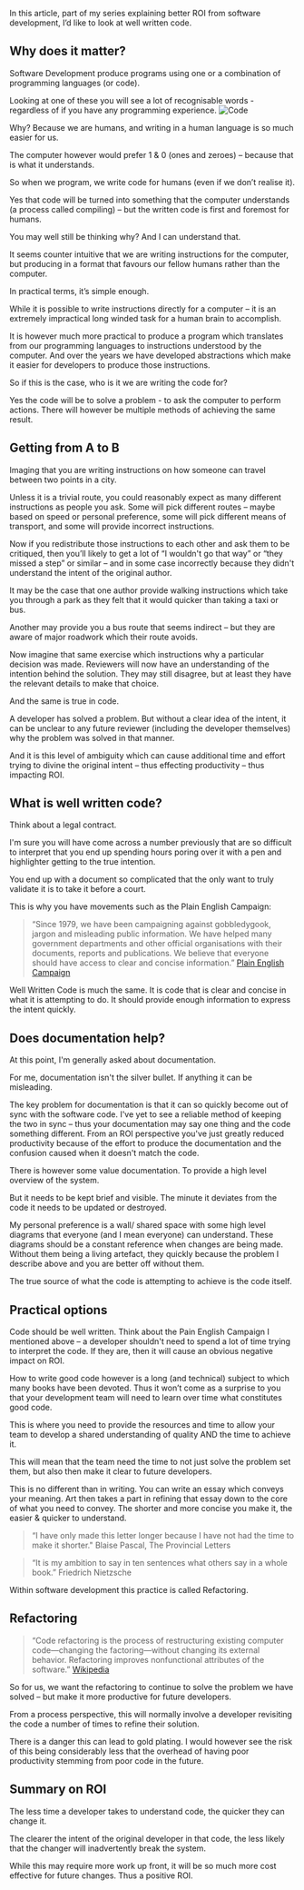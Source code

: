 In this article, part of my series explaining better ROI from software development, I’d like to look at well written code.

## Why does it matter?

Software Development produce programs using one or a combination of programming languages (or code).

Looking at one of these you will see a lot of recognisable words - regardless of if you have any programming experience.
![Code](/media/blog/roi-of-well-written-code/Code.PNG)

Why? Because we are humans, and writing in a human language is so much easier for us.

The computer however would prefer 1 & 0 (ones and zeroes) – because that is what it understands.

So when we program, we write code for humans (even if we don’t realise it).

Yes that code will be turned into something that the computer understands (a process called compiling) – but the written code is first and foremost for humans.

You may well still be thinking why? And I can understand that.

It seems counter intuitive that we are writing instructions for the computer, but producing in a format that favours our fellow humans rather than the computer.

In practical terms, it’s simple enough.

While it is possible to write instructions directly for a computer – it is an extremely impractical long winded task for a human brain to accomplish.

It is however much more practical to produce a program which translates from our programming languages to instructions understood by the computer. And over the years we have developed abstractions which make it easier for developers to produce those instructions.

So if this is the case, who is it we are writing the code for?

Yes the code will be to solve a problem - to ask the computer to perform actions. There will however be multiple methods of achieving the same result.

## Getting from A to B

Imaging that you are writing instructions on how someone can travel between two points in a city.

Unless it is a trivial route, you could reasonably expect as many different instructions as people you ask. Some will pick different routes – maybe based on speed or personal preference, some will pick different means of transport, and some will provide incorrect instructions.

Now if you redistribute those instructions to each other and ask them to be critiqued, then you’ll likely to get a lot of “I wouldn't go that way” or “they missed a step” or similar – and in some case incorrectly because they didn't understand the intent of the original author.

It may be the case that one author provide walking instructions which take you through a park as they felt that it would quicker than taking a taxi or bus.

Another may provide you a bus route that seems indirect – but they are aware of major roadwork which their route avoids.

Now imagine that same exercise which instructions why a particular decision was made. Reviewers will now have an understanding of the intention behind the solution. They may still disagree, but at least they have the relevant details to make that choice.

And the same is true in code.

A developer has solved a problem. But without a clear idea of the intent, it can be unclear to any future reviewer (including the developer themselves) why the problem was solved in that manner.

And it is this level of ambiguity which can cause additional time and effort trying to divine the original intent – thus effecting productivity – thus impacting ROI.

## What is well written code?

Think about a legal contract.

I'm sure you will have come across a number previously that are so difficult to interpret that you end up spending hours poring over it with a pen and highlighter getting to the true intention.

You end up with a document so complicated that the only want to truly validate it is to take it before a court.

This is why you have movements such as the Plain English Campaign:

> “Since 1979, we have been campaigning against gobbledygook, jargon and misleading public information. We have helped many government departments and other official organisations with their documents, reports and publications. We believe that everyone should have access to clear and concise information.” [Plain English Campaign](http://www.plainenglish.co.uk/about-us.html)

Well Written Code is much the same. It is code that is clear and concise in what it is attempting to do. It should provide enough information to express the intent quickly.

## Does documentation help?

At this point, I'm generally asked about documentation.

For me, documentation isn't the silver bullet. If anything it can be misleading.

The key problem for documentation is that it can so quickly become out of sync with the software code. I've yet to see a reliable method of keeping the two in sync – thus your documentation may say one thing and the code something different. From an ROI perspective you've just greatly reduced productivity because of the effort to produce the documentation and the confusion caused when it doesn't match the code.

There is however some value documentation. To provide a high level overview of the system.

But it needs to be kept brief and visible. The minute it deviates from the code it needs to be updated or destroyed.

My personal preference is a wall/ shared space with some high level diagrams that everyone (and I mean everyone) can understand. These diagrams should be a constant reference when changes are being made. Without them being a living artefact, they quickly because the problem I describe above and you are better off without them.

The true source of what the code is attempting to achieve is the code itself.

## Practical options

Code should be well written. Think about the Pain English Campaign I mentioned above – a developer shouldn't need to spend a lot of time trying to interpret the code. If they are, then it will cause an obvious negative impact on ROI.

How to write good code however is a long (and technical) subject to which many books have been devoted. Thus it won’t come as a surprise to you that your development team will need to learn over time what constitutes good code.

This is where you need to provide the resources and time to allow your team to develop a shared understanding of quality AND the time to achieve it.

This will mean that the team need the time to not just solve the problem set them, but also then make it clear to future developers.

This is no different than in writing. You can write an essay which conveys your meaning. Art then takes a part in refining that essay down to the core of what you need to convey. The shorter and more concise you make it, the easier & quicker to understand.

> “I have only made this letter longer because I have not had the time to make it shorter." Blaise Pascal, The Provincial Letters

> “It is my ambition to say in ten sentences what others say in a whole book.” Friedrich Nietzsche

Within software development this practice is called Refactoring.

## Refactoring

> “Code refactoring is the process of restructuring existing computer code—changing the factoring—without changing its external behavior. Refactoring improves nonfunctional attributes of the software.” [Wikipedia](https://en.wikipedia.org/wiki/Code_refactoring)

So for us, we want the refactoring to continue to solve the problem we have solved – but make it more productive for future developers.

From a process perspective, this will normally involve a developer revisiting the code a number of times to refine their solution.

There is a danger this can lead to gold plating. I would however see the risk of this being considerably less that the overhead of having poor productivity stemming from poor code in the future.

## Summary on ROI

The less time a developer takes to understand code, the quicker they can change it.

The clearer the intent of the original developer in that code, the less likely that the changer will inadvertently break the system.

While this may require more work up front, it will be so much more cost effective for future changes. Thus a positive ROI.